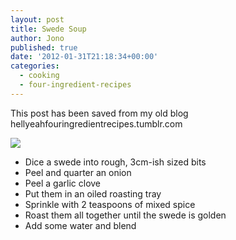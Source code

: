 ```yaml
---
layout: post
title: Swede Soup
author: Jono
published: true
date: '2012-01-31T21:18:34+00:00'
categories:
  - cooking
  - four-ingredient-recipes
---
```

<p>This post has been saved from my old blog hellyeahfouringredientrecipes.tumblr.com</p>
<p><img src="http://ellis.scot/uploads/2012/01/swede-soup.jpg"/></p>
<ul><li>Dice a swede into rough, 3cm-ish sized bits</li>
<li>Peel and quarter an onion</li>
<li>Peel a garlic clove</li>
<li>Put them in an oiled roasting tray</li>
<li>Sprinkle with 2 teaspoons of mixed spice</li>
<li>Roast them all together until the swede is golden</li>
<li>Add some water and blend</li>
</ul>

